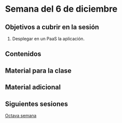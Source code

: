 # Semana del 6 de diciembre


## Objetivos a cubrir en la sesión

1. Desplegar en un PaaS la aplicación.

## Contenidos

## Material para la clase


## Material adicional


## Siguientes sesiones

[Octava semana](semana-08.md)
